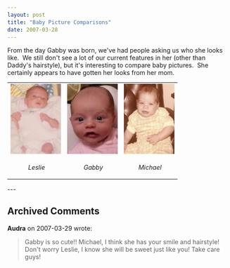 ```yaml
---
layout: post
title: "Baby Picture Comparisons"
date: 2007-03-28
---
```


<p>From the day Gabby was born, we've had people asking us who she looks like.  We still don't see a lot of our current features in her (other than Daddy's hairstyle), but it's interesting to compare baby pictures.  She certainly appears to have gotten her looks from her mom.</p>
<table border="0" cellpadding="2" cellspacing="2">
<tbody>
<tr>
<td><img alt="Leslie baby picture" height="160" src="/assets/images/2007-03-28-CompLeslie.jpg" width="115"/></td>
<td><img alt="Gabby baby picture" height="160" src="/assets/images/2007-03-28-CompGabby.jpg" width="115"/></td>
<td><img alt="Michael baby picture" height="160" src="/assets/images/2007-03-28-CompMichael.jpg" width="115"/></td>
</tr>
<tr>
<td>
<p align="center"> <em>Leslie</em></p>
</td>
<td>
<p align="center"> <em>Gabby</em></p>
</td>
<td>
<p align="center"> <em>Michael</em></p>
</td>
</tr>
</tbody>
</table>
---

## Archived Comments

**Audra** on 2007-03-29 wrote:

> Gabby is so cute!!  Michael, I think she has your smile and hairstyle! Don't worry Leslie, I know she will be sweet just like you!  Take care guys!


